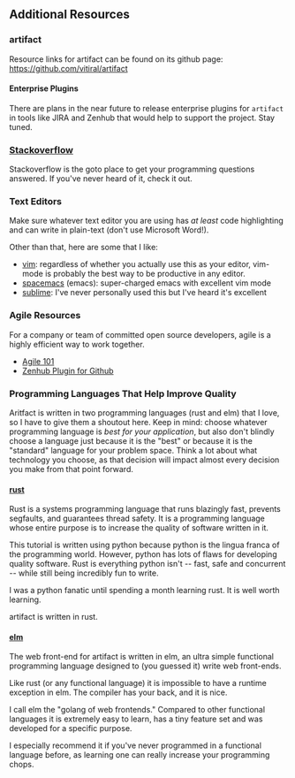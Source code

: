 ## Additional Resources

### artifact
Resource links for artifact can be found on its github page:
    https://github.com/vitiral/artifact

#### Enterprise Plugins
There are plans in the near future to release enterprise plugins for `artifact`
in tools like JIRA and Zenhub that would help to support the project. Stay
tuned.

### [Stackoverflow][1]
Stackoverflow is the goto place to get your programming questions answered.
If you've never heard of it, check it out.

[1]: http://stackoverflow.com/

### Text Editors
Make sure whatever text editor you are using has *at least* code highlighting
and can write in plain-text (don't use Microsoft Word!).

Other than that, here are some that I like:
- [vim][30]: regardless of whether you actually use this as your editor,
    vim-mode is probably the best way to be productive in any editor.
- [spacemacs][31] (emacs): super-charged emacs with excellent vim mode
- [sublime][32]: I've never personally used this but I've heard it's
    excellent

[30]: http://www.vim.org/
[31]: https://github.com/syl20bnr/spacemacs
[32]: http://www.sublimetext.com/

### Agile Resources
For a company or team of committed open source developers,
agile is a highly efficient way to work together.

- [Agile 101][20]
- [Zenhub Plugin for Github][21]

[20]: https://www.agilealliance.org/agile101/
[21]: https://www.zenhub.com/

### Programming Languages That Help Improve Quality
Aritfact is written in two programming languages (rust and elm) that I love, so
I have to give them a shoutout here. Keep in mind: choose whatever programming
language is *best for your application*, but also don't blindly choose a
language just because it is the "best" or because it is the "standard" language
for your problem space. Think a lot about what technology you choose, as that
decision will impact almost every decision you make from that point forward.

#### [rust][40]
Rust is a systems programming language that runs blazingly fast, prevents
segfaults, and guarantees thread safety. It is a programming language whose entire
purpose is to increase the quality of software written in it.

This tutorial is written using python because python is the lingua franca
of the programming world. However, python has lots of flaws for
developing quality software. Rust is everything python isn't -- fast,
safe and concurrent -- while still being incredibly fun to write.

I was a python fanatic until spending a month learning rust. It is
well worth learning.

artifact is written in rust.

#### [elm][41]
The web front-end for artifact is written in elm, an ultra simple functional
programming language designed to (you guessed it) write web front-ends.

Like rust (or any functional language) it is impossible
to have a runtime exception in elm. The compiler has your back,
and it is nice.

I call elm the "golang of web frontends." Compared to other functional
languages it is extremely easy to learn, has a tiny feature set and
was developed for a specific purpose.

I especially recommend it if you've never programmed in a functional
language before, as learning one can really increase your programming
chops.

[40]: https://www.rust-lang.org/en-US/
[41]: http://elm-lang.org/
